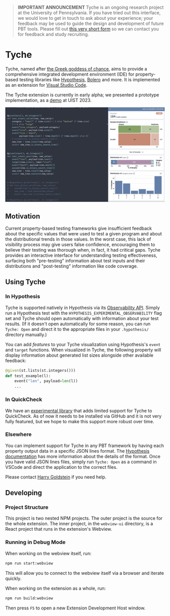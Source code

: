 > **IMPORTANT ANNOUNCEMENT** Tyche is an ongoing research project at the University of Pennsylvania.
> If you have tried out this interface, we would love to get in touch to ask about your experience;
> your feedback may be used to guide the design and development of future PBT tools.
> Please fill out [this very short form](https://forms.gle/NmtXJiqfCBNptw2LA) so we can
> contact you for feedback and study recruiting.

# Tyche

Tyche, named after [the Greek goddess of chance](https://en.wikipedia.org/wiki/Tyche), aims to
provide a comprehensive integrated development environment (IDE) for property-based testing
libraries like [Hypothesis](https://hypothesis.readthedocs.io/en/latest/),
[Bolero](https://docs.rs/bolero/latest/bolero/) and more. It is implemented as an extension for
[Visual Studio Code](https://code.visualstudio.com/).

The Tyche extension is currently in early alpha; we presented a prototype implementation, as a
[demo](https://programs.sigchi.org/uist/2023/program/session/128188) at UIST 2023.

![Screenshot of Tyche in Action](./demo.png)

## Motivation

Current property-based testing frameworks give insufficient feedback about the specific values that
were used to test a given program and about the distributional trends in those values. In the worst
case, this lack of visibility process may give users false confidence, encouraging them to believe
their testing was thorough when, in fact, it had critical gaps. Tyche provides an interactive
interface for understanding testing effectiveness, surfacing both "pre-testing" information about
test inputs and their distributions and "post-testing" information like code coverage.

## Using Tyche

### In Hypothesis

Tyche is supported natively in Hypothesis via its [Observability
API](https://hypothesis.readthedocs.io/en/latest/observability.html). Simply run a Hypothesis test
with the `HYPOTHESIS_EXPERIMENTAL_OBSERVABILITY` flag set and Tyche should open automatically with
information about your test results. (If it doesn't open automatically for some reason, you can run
`Tyche: Open` and direct it to the appropriate files in your `.hypothesis/` directory manually.)

You can add *features* to your Tyche visualization using Hypothesis's `event` and `target`
functions. When visualized in Tyche, the following property will display information about generated
list sizes alongside other available feedback:
```python
@given(st.lists(st.integers()))
def test_example(l):
    event("len", payload=len(l))
    ...
```

### In QuickCheck

We have an [experimental library](https://github.com/tyche-pbt/tyche-quickcheck) that adds limited
support for Tyche to QuickCheck. As of now it needs to be installed via GitHub and it is not very
fully featured, but we hope to make this support more robust over time.

### Elsewhere

You can implement support for Tyche in any PBT framework by having each property output data in a
specific JSON lines format. The [Hypothesis
documentation](https://hypothesis.readthedocs.io/en/latest/observability.html) has more information
about the details of the format. Once you have valid JSON lines files, simply run `Tyche: Open` as a
command in VSCode and direct the application to the correct files.

Please contact [Harry Goldstein](mailto:hgoldstein95@gmail.com) if you need help.

## Developing

### Project Structure

This project is two nested NPM projects. The outer project is the source for the whole extension.
The inner project, in the `webview-ui` directory, is a React project that runs in the extension's
Webview.

### Running in Debug Mode

When working on the webview itself, run:
```bash
npm run start:webview
```
This will allow you to connect to the webview itself via a browser and iterate quickly.

When working on the extension as a whole, run:
```bash
npm run build:webview
```
Then press `F5` to open a new Extension Development Host window.
